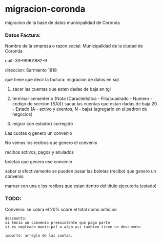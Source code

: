 migracion-coronda
=================

migracion de la base de datos municipalidad de Coronda

### Datos Factura:

Nombre de la empreza o razon social:
Municipalidad de la ciudad de Coronda

cuit:
33-99901882-9

direccion:
Sarmiento 1818

que tiene que decir la factura:
migracion de datos en sql

1. sacar las cuentas que esten dadas de baja en tgi

2. terminar cementerio
    {Nota (Caracteristica - Fila/cuadrado - Numero - codigo de seccion {SA})}
    sacar las cuentas que estan dadas de baja
    20 - Estado (A - activo y exentos, N - baja) (agregarlo en el padron de
      negocios)

3. migrar con estado() corregido

Las cuotas q genero un convenio

No vemos los recibos que genero el convenio

recibos activos, pagos y anulados

boletas que genero ese convenio

saber si efectivamente se pueden pasar las boletas (recibo) que genero un convenio

marcar con una c los recibos que estan dentro del titulo ejecutoria (estado)

### TODO:

Convenio: se cobra el 20% sobre el total como anticipo

    descuento:
    si tenia un convenio preexistente que pago parte
    si es empleado municipal o algo asi tambien tiene un descuento
    
    importe: arreglo de las cuotas.


